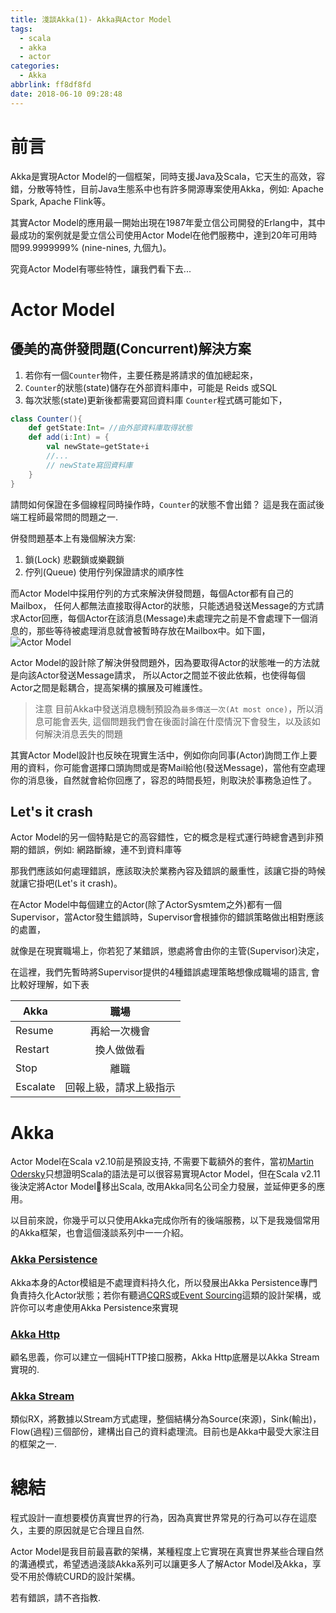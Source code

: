 ```yaml
---
title: 淺談Akka(1)- Akka與Actor Model
tags:
  - scala
  - akka
  - actor
categories:
  - Akka
abbrlink: ff8df8fd
date: 2018-06-10 09:28:48
---
```

# 前言
Akka是實現Actor Model的一個框架，同時支援Java及Scala，它天生的高效，容錯，分散等特性，目前Java生態系中也有許多開源專案使用Akka，例如: Apache Spark, Apache Flink等。

其實Actor Model的應用最一開始出現在1987年愛立信公司開發的Erlang中，其中最成功的案例就是愛立信公司使用Actor Model在他們服務中，達到20年可用時間99.9999999% (nine-nines, 九個九)。

究竟Actor Model有哪些特性，讓我們看下去...

# Actor Model
## 優美的高併發問題(Concurrent)解決方案

1. 若你有一個`Counter`物件，主要任務是將請求的值加總起來，
1. `Counter`的狀態(state)儲存在外部資料庫中，可能是 Reids 或SQL
1. 每次狀態(state)更新後都需要寫回資料庫
`Counter`程式碼可能如下，
```scala
class Counter(){
    def getState:Int= //由外部資料庫取得狀態
    def add(i:Int) = {
        val newState=getState+i
        //...
        // newState寫回資料庫
    }
}
```
請問如何保證在多個線程同時操作時，`Counter`的狀態不會出錯？
這是我在面試後端工程師最常問的問題之一.

併發問題基本上有幾個解決方案:
1. 鎖(Lock)
    悲觀鎖或樂觀鎖
1. 佇列(Queue)
    使用佇列保證請求的順序性

而Actor Model中採用佇列的方式來解決併發問題，每個Actor都有自己的Mailbox，
任何人都無法直接取得Actor的狀態，只能透過發送Message的方式請求Actor回應，每個Actor在該消息(Message)未處理完之前是不會處理下一個消息的，那些等待被處理消息就會被暫時存放在Mailbox中。如下圖，
![Actor Model](https://blog.scottlogic.com/rdoyle/assets/ActorModel.png)

Actor Model的設計除了解決併發問題外，因為要取得Actor的狀態唯一的方法就是向該Actor發送Message請求，
所以Actor之間並不彼此依賴，也使得每個Actor之間是鬆耦合，提高架構的擴展及可維護性。


> 注意
> 目前Akka中發送消息機制預設為`最多傳送一次(At most once)`，所以消息可能會丟失, 這個問題我們會在後面討論在什麼情況下會發生，以及該如何解決消息丟失的問題

其實Actor Model設計也反映在現實生活中，例如你向同事(Actor)詢問工作上要用的資料，你可能會選擇口頭詢問或是寄Mail給他(發送Message)，當他有空處理你的消息後，自然就會給你回應了，容忍的時間長短，則取決於事務急迫性了。

## Let's it crash
Actor Model的另一個特點是它的高容錯性，它的概念是程式運行時總會遇到非預期的錯誤，例如: 網路斷線，連不到資料庫等

那我們應該如何處理錯誤，應該取決於業務內容及錯誤的嚴重性，該讓它掛的時候就讓它掛吧(Let's it crash)。

在Actor Model中每個建立的Actor(除了ActorSysmtem之外)都有一個Supervisor，當Actor發生錯誤時，Supervisor會根據你的錯誤策略做出相對應該的處置，

就像是在現實職場上，你若犯了某錯誤，懲處將會由你的主管(Supervisor)決定，

在這裡，我們先暫時將Supervisor提供的4種錯誤處理策略想像成職場的語言, 會比較好理解，如下表

| Akka        | 職場           | 
| ------------- |:-------------:| 
| Resume      | 再給一次機會 | 
| Restart    | 換人做做看      |  
| Stop | 離職| 
| Escalate | 回報上級，請求上級指示| 

# Akka
Actor Model在Scala v2.10前是預設支持, 不需要下載額外的套件，當初[Martin Odersky](https://twitter.com/odersky)只想證明Scala的語法是可以很容易實現Actor Model，但在Scala v2.11後決定將Actor Model移出Scala, 改用Akka同名公司全力發展，並延伸更多的應用。

以目前來說，你幾乎可以只使用Akka完成你所有的後端服務，以下是我幾個常用的Akka框架，也會這個淺談系列中一一介紹。

### [Akka Persistence](https://doc.akka.io/docs/akka/2.5/persistence.html)
Akka本身的Actor模組是不處理資料持久化，所以發展出Akka Persistence專門負責持久化Actor狀態；若你有聽過[CQRS](https://martinfowler.com/bliki/CQRS.html)或[Event Sourcing](https://martinfowler.com/eaaDev/EventSourcing.html)這類的設計架構，或許你可以考慮使用Akka Persistence來實現

### [Akka Http](https://doc.akka.io/docs/akka-http/current/?language=scala)
顧名思義，你可以建立一個純HTTP接口服務，Akka Http底層是以Akka Stream實現的.

### [Akka Stream](https://doc.akka.io/docs/akka/2.5/stream/index.html)
類似RX，將數據以Stream方式處理，整個結構分為Source(來源)，Sink(輸出)，Flow(過程)三個部份，建構出自己的資料處理流。目前也是Akka中最受大家注目的框架之一.

# 總結
程式設計一直想要模仿真實世界的行為，因為真實世界常見的行為可以存在這麼久，主要的原因就是它合理且自然. 

Actor Model是我目前最喜歡的架構，某種程度上它實現在真實世界某些合理自然的溝通模式，希望透過淺談Akka系列可以讓更多人了解Actor Model及Akka，享受不用於傳統CURD的設計架構。

若有錯誤，請不吝指教.

